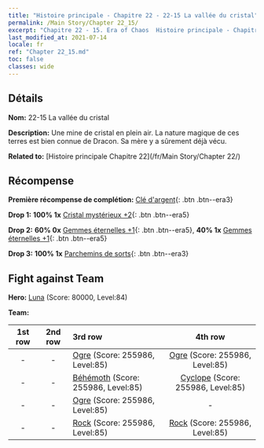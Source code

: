 ```yaml
---
title: "Histoire principale - Chapitre 22 - 22-15 La vallée du cristal"
permalink: /Main Story/Chapter 22_15/
excerpt: "Chapitre 22 - 15. Era of Chaos  Histoire principale - Chapitre 22_15. 22-15 La vallée du cristal"
last_modified_at: 2021-07-14
locale: fr
ref: "Chapter 22_15.md"
toc: false
classes: wide
---
```


## Détails

 **Nom:** 22-15 La vallée du cristal

 **Description:** Une mine de cristal en plein air. La nature magique de ces terres est bien connue de Dracon. Sa mère y a sûrement déjà vécu.

 **Related to:** [Histoire principale Chapitre 22](/fr/Main Story/Chapter 22/)

## Récompense

 **Première récompense de complétion:** [Clé d'argent](/ItemsFR/con_693/){: .btn .btn--era3}

 **Drop 1:** **100% 1x** [Cristal mystérieux +2](/ItemsFR/mat_80/){: .btn .btn--era5}

 **Drop 2:** **60% 0x** [Gemmes éternelles +1](/ItemsFR/mat_72/){: .btn .btn--era5}, **40% 1x** [Gemmes éternelles +1](/ItemsFR/mat_72/){: .btn .btn--era5}

 **Drop 3:** **100% 1x** [Parchemins de sorts](/ItemsFR/con_694/){: .btn .btn--era3}


## Fight against Team
 **Hero:** [Luna](/fr/heroes/Luna/) (Score: 80000, Level:84)

 **Team:**


  | 1st row | 2nd row | 3rd row | 4th row |
  |:----:|:----:|:----|:----:|
  | - | - | [Ogre](/fr/units/Ogre/) (Score: 255986, Level:85)  | [Ogre](/fr/units/Ogre/) (Score: 255986, Level:85)  |
  | - | - | [Béhémoth](/fr/units/Behemoth/) (Score: 255986, Level:85)  | [Cyclope](/fr/units/Cyclops/) (Score: 255986, Level:85)  |
  | - | - | [Ogre](/fr/units/Ogre/) (Score: 255986, Level:85)  | - |
  | - | - | [Rock](/fr/units/Roc/) (Score: 255986, Level:85)  | [Rock](/fr/units/Roc/) (Score: 255986, Level:85)  |


